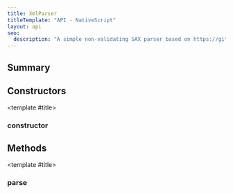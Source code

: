 ```yaml
---
title: XmlParser
titleTemplate: "API - NativeScript"
layout: api
seo:
  description: "A simple non-validating SAX parser based on https://github.com/vflash/easysax version 0.1.14"
---
```


<!-- This page is auto generated, do not edit manually. -->
<!-- Run "yarn generate:api-docs" to regenerate -->

<script setup lang="ts">
  import { provide } from "vue";
  import API_DATA from "./XmlParser.data.json";
  
  provide('API_DATA', API_DATA);
</script>

<APIRefHierarchy v-once />

<APIRefComment commentBase64="eyJibG9ja1RhZ3MiOltdLCJtb2RpZmllclRhZ3MiOnt9LCJzdW1tYXJ5IjpbeyJraW5kIjoidGV4dCIsInRleHQiOiJBIHNpbXBsZSBub24tdmFsaWRhdGluZyBTQVggcGFyc2VyIGJhc2VkIG9uIGh0dHBzOi8vZ2l0aHViLmNvbS92Zmxhc2gvZWFzeXNheCB2ZXJzaW9uIDAuMS4xNCJ9XX0=" v-once />

## <Heading ignore>Summary</Heading>

<APIRefSummary v-once />

## Constructors

<div class="">

<APIRef for="2551" v-once>

<template #title>

### constructor

</template>

</APIRef>

</div>

## Methods

<div class="">

<APIRef for="2564" v-once>

<template #title>

### parse

</template>

</APIRef>

</div>
